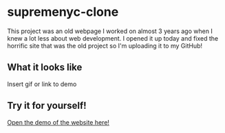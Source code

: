
# supremenyc-clone

This project was an old webpage I worked on almost 3 years ago when I knew a lot less about web development. I opened it up today and fixed the horrific site that was the old project so I'm uploading it to my GitHub!


## What it looks like

Insert gif or link to demo


## Try it for yourself!

[Open the demo of the website here!](https://stately-dango-df7191.netlify.app/)